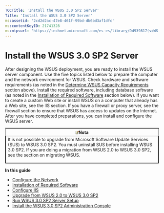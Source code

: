```yaml
---
TOCTitle: 'Install the WSUS 3.0 SP2 Server'
Title: 'Install the WSUS 3.0 SP2 Server'
ms:assetid: '2cd2d2ac-47e8-461f-99bd-db6bd3af1dfc'
ms:contentKeyID: 21741328
ms:mtpsurl: 'https://technet.microsoft.com/es-es/library/Dd939817(v=WS.10)'
---
```


Install the WSUS 3.0 SP2 Server
===============================

After designing the WSUS deployment, you are ready to install the WSUS server component. Use the five topics listed below to prepare the computer and the network environment for WSUS. Check hardware and software requirements (as noted in the [Determine WSUS Capacity Requirements](https://technet.microsoft.com/6b585cdf-943c-408a-a70e-0216d9e3a9fd) section above). Install the required software, including database software (as noted in the [Installation of Required Software](https://technet.microsoft.com/e8f62aba-4c8d-410e-9012-e3c9680a929b) section below). If you want to create a custom Web site or install WSUS on a computer that already has a Web site, see the IIS section. If you have a firewall or proxy server, see the firewall section to ensure that WSUS has access to updates on the Internet. After you have completed preparations, you can install and configure the WSUS server.

<p> </p>
<table style="border:1px solid black;">
<colgroup>
<col width="100%" />
</colgroup>
<thead>
<tr class="header">
<th><img src="images/Dd939817.note(WS.10).gif" />Nota</th>
</tr>
</thead>
<tbody>
<tr class="odd">
<td style="border:1px solid black;">It is not possible to upgrade from Microsoft Software Update Services (SUS) to WSUS 3.0 SP2. You must uninstall SUS before installing WSUS 3.0 SP2. If you are doing a migration from WSUS 2.0 to WSUS 3.0 SP2, see the section on migrating WSUS.
<p></p></td>
</tr>
</tbody>
</table>
<p> </p>

**In this guide**

-   [Configure the Network](https://technet.microsoft.com/92cbee1c-7ae4-442e-bed2-879d2b54bf89)
-   [Installation of Required Software](https://technet.microsoft.com/e8f62aba-4c8d-410e-9012-e3c9680a929b)
-   [Configure IIS](https://technet.microsoft.com/a9fe03de-3bbe-4782-a570-8c35e104fabe)
-   [Upgrade from WSUS 2.0 to WSUS 3.0 SP2](https://technet.microsoft.com/05961707-e6a0-4c6f-b5d4-7f7a49b0938d)
-   [Run WSUS 3.0 SP2 Server Setup](https://technet.microsoft.com/3bc2933c-8d26-4594-b989-e64b406f3147)
-   [Install the WSUS 3.0 SP2 Administration Console](https://technet.microsoft.com/88dac4e9-5c85-4007-acfb-11d19ae69761)
